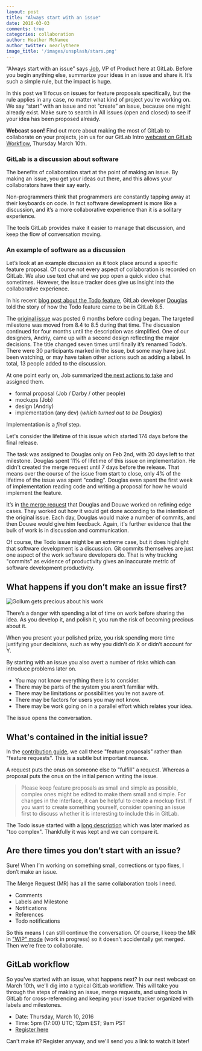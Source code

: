 ```yaml
---
layout: post
title: "Always start with an issue"
date: 2016-03-03
comments: true
categories: collaboration
author: Heather McNamee
author_twitter: nearlythere
image_title: '/images/unsplash/stars.png'
---
```


“Always start with an issue” says [Job][job], VP of Product here at GitLab.
Before you begin anything else, summarize your ideas in an issue and share it.
It’s such a simple rule, but the impact is huge.

In this post we'll focus on issues for feature proposals specifically,
but the rule applies in any case, no matter what kind of project you're working on.
We say “start” with an issue and not “create” an issue, because one might already exist.
Make sure to search in All issues (open and closed) to see if your idea has been proposed already.

 **Webcast soon!** Find out more about making the most of GitLab to collaborate
 on your projects, join us for our GitLab Intro
 [webcast on GitLab Workflow][webcast], Thursday March 10th.

<!-- more -->

### GitLab is a discussion about software

The benefits of collaboration start at the point of making an issue.
By making an issue, you get your ideas out there, and this allows your
collaborators have their say early.

Non-programmers think that programmers are constantly tapping away at their
keyboards on code.
In fact software development is more like a discussion, and it’s a more
collaborative experience than it is a solitary experience.

The tools GitLab provides make it easier to manage that discussion,
and keep the flow of conversation moving.

### An example of software as a discussion

Let’s look at an example discussion as it took place around a specific feature
proposal.
Of course not every aspect of collaboration is recorded on GitLab.
We also use text chat and we pop open a quick video chat sometimes.
However, the issue tracker does give us insight into the collaborative experience.

In his recent [blog post about the Todo feature][todo blog], GitLab developer
[Douglas][Douglas] told the story of how the Todo feature came to be in GitLab 8.5.

The [original issue][Todo issue] was posted 6 months before coding began.
The targeted milestone was moved from 8.4 to 8.5 during that time.
The discussion continued for four months until the description was simplified.
One of our designers, Andriy, came up with a second design reflecting the major decisions.
The title changed seven times until finally it’s renamed Todo’s.
There were 30 participants marked in the issue, but some may have just been
watching, or may have taken other actions such as adding a label.
In total, 13 people added to the discussion.

At one point early on, Job summarized [the next actions to take][next actions] and assigned them.

- formal proposal (Job / Darby / other people)
- mockups (Job)
- design (Andriy)
- implementation (any dev) (*which turned out to be Douglas*)

Implementation is a *final* step.

Let's consider the lifetime of this issue which started 174 days before the final release.

The task was assigned to Douglas only on Feb 2nd, with 20 days left to that milestone.
Douglas spent 11% of lifetime of this issue on implementation.
He didn't created the merge request until 7 days before the release.
That means over the course of the issue from start to close, only 4% of the
lifetime of the issue was spent "coding".
Douglas even spent the first week of implementation reading code and writing a
proposal for how he would implement the feature.

It’s in [the merge request][the MR] that Douglas and Douwe worked on refining edge cases.
They worked out how it would get done according to the intention of the original issue.
Each day, Douglas would make a number of commits, and then Douwe would give him feedback.
Again, it's further evidence that the bulk of work is in discussion and communication.

Of course, the Todo issue might be an extreme case, but it does highlight
that software development is a discussion.
Git commits themselves are just one aspect of the work software developers do.
That is why tracking "commits" as evidence of productivity gives an inaccurate
metric of software development productivity.

## What happens if you don’t make an issue first?

![Gollum gets precious about his work](/images/blogimages/gollum-perfectionist.jpg)

There’s a danger with spending a lot of time on work before sharing the idea.
As you develop it, and polish it, you run the risk of becoming precious about it.

When you present your polished prize, you risk spending more time justifying
your decisions, such as why you didn’t do X or didn’t account for Y.

By starting with an issue you also avert a number of risks which can introduce problems later on.

- You may not know everything there is to consider.
- There may be parts of the system you aren’t familiar with.
- There may be limitations or possibilities you’re not aware of.
- There may be factors for users you may not know.
- There may be work going on in a parallel effort which relates your idea.

The issue opens the conversation.

## What's contained in the initial issue?

In the [contribution guide][contribution guide], we call these "feature proposals"
rather than "feature requests".
This is a subtle but important nuance.

A request puts the onus on someone else to "fulfill" a request.
Whereas a proposal puts the onus on the initial person writing the issue.

> Please keep feature proposals as small and simple as possible,
complex ones might be edited to make them small and simple.
> For changes in the interface, it can be helpful to create a mockup first.
> If you want to create something yourself, consider opening an issue
first to discuss whether it is interesting to include this in GitLab.

The Todo issue started with a [long description][original proposal] which was
later marked as "too complex".
Thankfully it was kept and we can compare it.

## Are there times you don’t start with an issue?

Sure! When I’m working on something small, corrections or typo fixes, I don’t make an issue.

The Merge Request (MR) has all the same collaboration tools I need.

- Comments
- Labels and Milestone
- Notifications
- References
- Todo notifications

So this means I can still continue the conversation.
Of course, I keep the MR in ["WIP" mode][wip] (work in progress) so it doesn't
accidentally get merged. Then we're free to collaborate.

## GitLab workflow

So you've started with an issue, what happens next?
In our next webcast on March 10th, we'll dig into a typical GitLab workflow.
This will take you through the steps of making an issue, merge requests, and
using tools in GitLab for cross-referencing and keeping your issue tracker
organized with labels and milestones.

- Date: Thursday, March 10, 2016
- Time: 5pm (17:00) UTC; 12pm EST; 9am PST
- [Register here][webcast]

Can't make it? Register anyway, and we'll send you a link to watch it later!

[todo blog]: https://about.gitlab.com/2016/03/02/gitlab-todos-feature-highlight/
[wip]: http://doc.gitlab.com/ce/workflow/wip_merge_requests.html
[webcast]: http://page.gitlab.com/mar-2016-gitlab-introduction.html
[Job]: https://twitter.com/Jobvo
[Douglas]: https://twitter.com/dbalexandre
[Todo issue]: https://gitlab.com/gitlab-org/gitlab-ce/issues/2425
[the MR]: https://gitlab.com/gitlab-org/gitlab-ce/merge_requests/2817
[original proposal]: https://gitlab.com/gitlab-org/gitlab-ce/issues/2425#old-deprecated-proposal-too-complex
[next actions]: https://gitlab.com/gitlab-org/gitlab-ce/issues/2425#note_2070496
[contribution guide]: https://gitlab.com/gitlab-org/gitlab-ce/blob/master/CONTRIBUTING.md#feature-proposals
